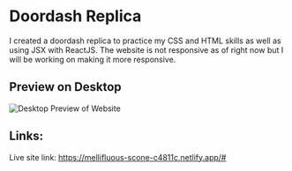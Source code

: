 # Doordash Replica
I created a doordash replica to practice my CSS and HTML skills as well as using JSX with ReactJS. The website is not responsive as of right now but I will be working on making it more responsive.

## Preview on Desktop
![Desktop Preview of Website](/preview/desktop-preview.png)

## Links:
Live site link: https://mellifluous-scone-c4811c.netlify.app/#
